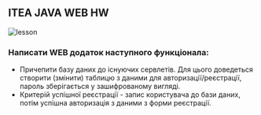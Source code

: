 ## ITEA JAVA WEB HW

![lesson](https://img.shields.io/badge/itea_java_web_hw-06-green)

### Написати WEB додаток наступного функціонала:

- Причепити базу даних до існуючих сервлетів. Для цього доведеться створити (змінити) таблицю з даними для
  авторизації/реєстрації, пароль зберігається у зашифрованому вигляді.
- Критерій успішної реєстрації - запис користувача до бази даних, потім успішна авторизація з даними з форми реєстрації.